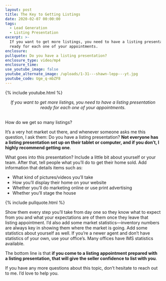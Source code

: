 ```yaml
---
layout: post
title: The Key to Getting Listings
date: 2020-02-07 00:00:00
tags:
  - Lead Generation
  - Listing Presentation
excerpt: >-
  If you want to get more listings, you need to have a listing presentation
  ready for each one of your appointments.
enclosure:
pullquote: Do you have a listing presentation?
enclosure_type: video/mp4
enclosure_time:
use_youtube_image: false
youtube_alternate_image: /uploads/1-31---shawn-lepp---yt.jpg
youtube_code: Uge_q-mbZF8
---
```


{% include youtube.html %}

<center><em>If you want to get more listings, you need to have a listing presentation ready for each one of your appointments.</em></center>

<br>How do we get so many listings?

It’s a very hot market out there, and whenever someone asks me this question, I ask them: Do you have a listing presentation? **Not everyone has a listing presentation set up on their tablet or computer, and if you don’t, I highly recommend getting one**.

What goes into this presentation? Include a little bit about yourself or your team. After that, tell people what you’ll do to get their home sold. Add information that details items such as:

* What kind of pictures/videos you’ll take
* How you’ll display their home on your website
* Whether you’ll do marketing online or use print advertising
* Whether you’ll stage the house

{% include pullquote.html %}

Show them every step you’ll take from day one so they know what to expect from you and what your expectations are of them once they leave that listing appointment. I’d also add some market statistics—inventory numbers are always key in showing them where the market is going. Add some statistics about yourself as well. If you’re a newer agent and don’t have statistics of your own, use your office’s. Many offices have IMS statistics available.

The bottom line is that&nbsp;**if you come to a listing appointment prepared with a listing presentation, that will give the seller confidence to list with you**.

If you have any more questions about this topic, don’t hesitate to reach out to me. I’d love to help you.